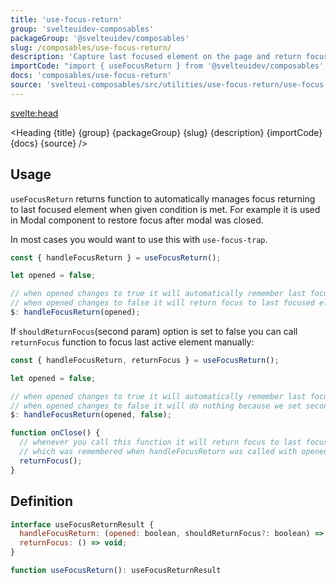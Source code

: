 ```yaml
---
title: 'use-focus-return'
group: 'svelteuidev-composables'
packageGroup: '@svelteuidev/composables'
slug: /composables/use-focus-return/
description: 'Capture last focused element on the page and return focus to it once condition is met'
importCode: "import { useFocusReturn } from '@svelteuidev/composables';"
docs: 'composables/use-focus-return'
source: 'svelteui-composables/src/utilities/use-focus-return/use-focus-return.ts'
---
```


<script>
  import { Heading } from "$lib/components";
  import { base } from '$app/paths';
</script>

<svelte:head>
  <title>{title} - SvelteUI</title>
</svelte:head>

<Heading {title} {group} {packageGroup} {slug} {description} {importCode} {docs} {source} />

## Usage

`useFocusReturn` returns function to automatically manages focus returning to last focused element when given condition is met. For example it is used in Modal component to restore focus after modal was closed.

In most cases you would want to use this with `use-focus-trap`.
```js
const { handleFocusReturn } = useFocusReturn();

let opened = false;

// when opened changes to true it will automatically remember last focused element
// when opened changes to false it will return focus to last focused element before opening
$: handleFocusReturn(opened);
```

If `shouldReturnFocus`(second param) option is set to false you can call `returnFocus` function to focus last active element manually:
```js
const { handleFocusReturn, returnFocus } = useFocusReturn();

let opened = false;

// when opened changes to true it will automatically remember last focused element
// when opened changes to false it will do nothing because we set second param as false
$: handleFocusReturn(opened, false);

function onClose() {
  // whenever you call this function it will return focus to last focused element
  // which was remembered when handleFocusReturn was called with opened: true
  returnFocus();
}
```

## Definition

```js
interface useFocusReturnResult {
  handleFocusReturn: (opened: boolean, shouldReturnFocus?: boolean) => void;
  returnFocus: () => void;
}

function useFocusReturn(): useFocusReturnResult
```
